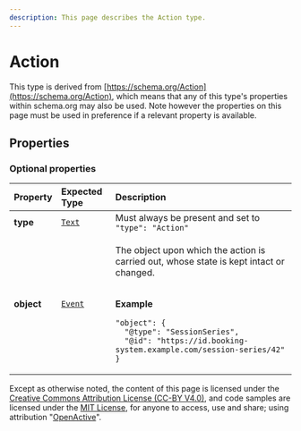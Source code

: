 ```yaml
---
description: This page describes the Action type.
---
```


# Action

This type is derived from [https://schema.org/Action](https://schema.org/Action), which means that any of this type's properties within schema.org may also be used. Note however the properties on this page must be used in preference if a relevant property is available.

## **Properties**

### **Optional properties**
    
<table>
  <thead>
    <tr>
      <th style="text-align:left">Property</th>
      <th style="text-align:left">Expected Type</th>
      <th style="text-align:left">Description</th>
    </tr>
  </thead>
  <tbody>
    <tr>
      <td style="text-align:left"><b>type</b></td>
      <td style="text-align:left">
        <a href="https://schema.org/Text"><code>Text</code></a>
      </td>
      <td style="text-align:left">
        Must always be present and set to <code>"type": "Action"</code>
      </td>
    </tr>
    <tr>
      <td style="text-align:left"><b>object</b></td>
      <td style="text-align:left">
        <a href="https://developer.openactive.io/data-model/types/event"><code>Event</code></a>
      </td>
      <td style="text-align:left">
        <p>The object upon which the action is carried out, whose state is kept intact or changed.</p><p></br><b>Example</b></p><p><code>"object": {<br/>&nbsp;&nbsp;&quot;@type&quot;:&nbsp;&quot;SessionSeries&quot;,<br/>&nbsp;&nbsp;&quot;@id&quot;:&nbsp;&quot;https://id.booking-system.example.com/session-series/42&quot;<br/>}</code></p>
      </td>
    </tr>
  </tbody>
</table>






Except as otherwise noted, the content of this page is licensed under the [Creative Commons Attribution License (CC-BY V4.0)](https://creativecommons.org/licenses/by/4.0/), and code samples are licensed under the [MIT License](https://opensource.org/licenses/MIT), for anyone to access, use and share; using attribution "[OpenActive](https://www.openactive.io/)".
